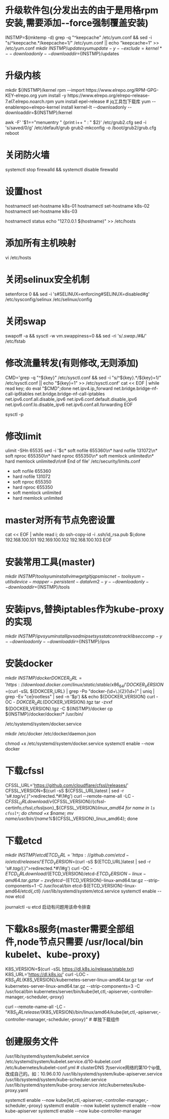 # 升级软件包(分发出去的由于是用格rpm安装,需要添加--force强制覆盖安装)
INSTMP=$(mktemp -d)
grep -q "^keepcache" /etc/yum.conf && sed -i "s/^keepcache.*/keepcache=1/" /etc/yum.conf || echo "keepcache=1" >> /etc/yum.conf
mkdir ${INSTMP}/updates
yum update -y --exclude=kernel* --downloadonly --downloaddir=${INSTMP}/updates

# 升级内核
mkdir ${INSTMP}/kernel
rpm --import https://www.elrepo.org/RPM-GPG-KEY-elrepo.org
yum install -y https://www.elrepo.org/elrepo-release-7.el7.elrepo.noarch.rpm
yum install epel-release # jq工具包下载库
yum --enablerepo=elrepo-kernel install kernel-lt --downloadonly --downloaddir=${INSTMP}/kernel
<!-- https://elrepo.org/linux/kernel/el7/x86_64/RPMS/  # 下载内核包 x86_64 -->
<!-- curl -sSL https://elrepo.org/linux/kernel/el7/x86_64/RPMS/ | grep -Po "kernel-lt-\d.*?el7\.elrepo\.x86_64\.rpm" | uniq | sort | tail -1 -->
awk -F\' '$1=="menuentry " {print i++ " : " $2}' /etc/grub2.cfg
sed -i 's/saved/0/g' /etc/default/grub
grub2-mkconfig -o /boot/grub2/grub.cfg
reboot

# 关闭防火墙
systemctl stop firewalld && systemctl disable firewalld

# 设置host
hostnamectl set-hostname k8s-01
hostnamectl set-hostname k8s-02
hostnamectl set-hostname k8s-03

hostnamectl status
echo "127.0.0.1   $(hostname)" >> /etc/hosts

# 添加所有主机映射
vi /etc/hosts


# 关闭selinux安全机制
setenforce 0 && sed -i 's#SELINUX=enforcing#SELINUX=disabled#g' /etc/sysconfig/selinux /etc/selinux/config

# 关闭swap
swapoff -a && sysctl -w vm.swappiness=0 && sed -ri 's/.*swap.*/#&/' /etc/fstab

# 修改流量转发(有则修改,无则添加)
CMD='grep -q "^${key}" /etc/sysctl.conf && sed -i "s/^${key}.*/${key}=1/" /etc/sysctl.conf || echo "${key}=1" >> /etc/sysctl.conf'
cat << EOF | while read key; do eval "$CMD";done
net.ipv4.ip_forward
net.bridge.bridge-nf-call-ip6tables
net.bridge.bridge-nf-call-iptables
net.ipv6.conf.all.disable_ipv6
net.ipv6.conf.default.disable_ipv6
net.ipv6.conf.lo.disable_ipv6
net.ipv6.conf.all.forwarding
EOF

sysctl -p



# 修改limit
ulimit -SHn 65535
sed -i '$c* soft nofile 655360\n* hard nofile 131072\n* soft nproc 655350\n* hard nproc 655350\n* soft memlock unlimited\n* hard memlock unlimited\n\n# End of file' /etc/security/limits.conf

* soft nofile 655360
* hard nofile 131072
* soft nproc 655350
* hard nproc 655350
* soft memlock unlimited
* hard memlock unlimited




# master对所有节点免密设置
cat << EOF | while read i; do ssh-copy-id -i .ssh/id_rsa.pub $i;done
192.168.100.101
192.169.100.102
192.168.100.103
EOF


# 安装常用工具(master)
mkdir ${INSTMP}/tools
yum install vim wget git jq psmisc net-tools yum-utils device-mapper-persistent-data lvm2 -y --downloadonly --downloaddir=${INSTMP}/tools

# 安装ipvs,替换iptables作为kube-proxy的实现
mkdir ${INSTMP}/ipvs
yum install ipvsadm ipset sysstat conntrack libseccomp -y --downloadonly --downloaddir=${INSTMP}/ipvs

# 安装docker
mkdir ${INSTMP}/docker
DOKCER_URL='https://download.docker.com/linux/static/stable/x86_64/'
DOCKER_VERSION=$(curl -sSL ${DOKCER_URL} | grep -Po "docker-(\d+\.){2}(\d+)" | uniq | grep -Ev "ce|rootless" | sed -n '$p') && echo ${DOCKER_VERSION}
curl -OC - ${DOKCER_URL}${DOCKER_VERSION}.tgz
tar -zvxf ${DOCKER_VERSION}.tgz -C ${INSTMP}/docker
cp ${INSTMP}/docker/docker/* /usr/bin/


/etc/systemd/system/docker.service

mkdir /etc/docker
/etc/docker/daemon.json


chmod +x /etc/systemd/system/docker.service
systemctl enable --now docker

# 下载cfssl
CFSSL_URL='https://github.com/cloudflare/cfssl/releases/'
CFSSL_VERSION=$(curl -sS ${CFSSL_URL}latest | sed -r 's#.*tag/v(.*)">redirected.*#\1#g')
curl --remote-name-all -LC - ${CFSSL_URL}download/v${CFSSL_VERSION}/{cfssl-certinfo,cfssl,cfssljson}_${CFSSL_VERSION}_linux_amd64
for name in `ls cfssl*`; do chmod +x $name; mv $name /usr/bin/${name%_${CFSSL_VERSION}_linux_amd64};  done

# 下载etcd
mkdir ${INSTMP}/etcd
ETCD_URL='https://github.com/etcd-io/etcd/releases/'
ETCD_VERSION=$(curl -sS ${ETCD_URL}latest | sed -r 's#.*tag/(.*)">redirected.*#\1#g')
curl -OC - ${ETCD_URL}download/${ETCD_VERSION}/etcd-${ETCD_VERSION}-linux-amd64.tar.gz
tar -zxvf etcd-${ETCD_VERSION}-linux-amd64.tar.gz --strip-components=1 -C /usr/local/bin etcd-${ETCD_VERSION}-linux-amd64/etcd{,ctl}
/usr/lib/systemd/system/etcd.service
systemctl enable --now etcd

journalctl -u etcd   启动有问题用该命令排查

# 下载k8s服务(master需要全部组件,node节点只需要 /usr/local/bin kubelet、kube-proxy)
K8S_VERSION=$(curl -sSL https://dl.k8s.io/release/stable.txt)
K8S_URL='https://dl.k8s.io/'
curl -LOC - ${K8S_URL}${K8S_VERSION}/kubernetes-server-linux-amd64.tar.gz
tar -xvf kubernetes-server-linux-amd64.tar.gz  --strip-components=3 -C /usr/local/bin kubernetes/server/bin/kube{let,ctl,-apiserver,-controller-manager,-scheduler,-proxy}

curl --remote-name-all -LC - "${K8S_URL}release/${K8S_VERSION}/bin/linux/amd64/kube{let,ctl,-apiserver,-controller-manager,-scheduler,-proxy}" # 单独下载组件


# 创建服务文件
/usr/lib/systemd/system/kubelet.service
/etc/systemd/system/kubelet.service.d/10-kubelet.conf
/etc/kubernetes/kubelet-conf.yml                        # clusterDNS 为service网络的第10个ip值,改成自己的。如：10.96.0.10
/usr/lib/systemd/system/kube-apiserver.service
/usr/lib/systemd/system/kube-scheduler.service
/usr/lib/systemd/system/kube-proxy.service
/etc/kubernetes/kube-proxy.yaml




systemctl enable --now kube{let,ctl,-apiserver,-controller-manager,-scheduler,-proxy}
systemctl enable --now kubelet
systemctl enable --now kube-apiserver
systemctl enable --now kube-controller-manager
